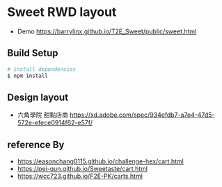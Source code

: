# Sweet RWD layout

- Demo https://barrylinx.github.io/T2E_Sweet/public/sweet.html

## Build Setup
``` bash
# install dependencies
$ npm install
```

## Design layout 
 - 六角學院 甜點店商    https://xd.adobe.com/spec/934efdb7-a7e4-47d5-572e-efece0914f62-e57f/

## reference By
- https://easonchang0115.github.io/challenge-hex/cart.html
- https://pei-qun.github.io/Sweetaste/cart.html
- https://wcc723.github.io/F2E-PK/carts.html

